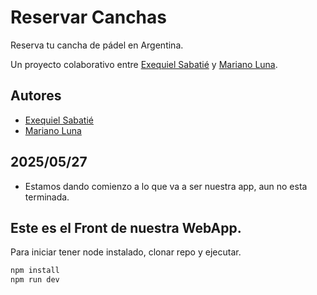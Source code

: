 # Reservar Canchas

Reserva tu cancha de pádel en Argentina.

Un proyecto colaborativo entre [Exequiel Sabatié](https://github.com/exequiels) y [Mariano Luna](https://github.com/marianorluna).

## Autores

- [Exequiel Sabatié](https://sabatie.com.ar)
- [Mariano Luna](https://www.marianorluna.com/)

## 2025/05/27

- Estamos dando comienzo a lo que va a ser nuestra app, aun no esta terminada.

## Este es el Front de nuestra WebApp.

Para iniciar tener node instalado, clonar repo y ejecutar.

```bash
npm install
npm run dev
```
